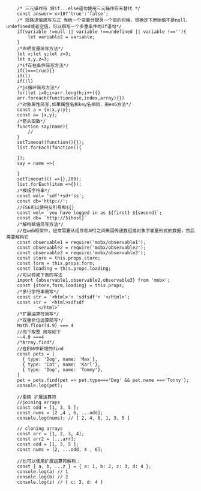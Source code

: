 		/* 三元操作符 将if...else语句使用三元操作符来替代 */
		const answer= x>10?'true':'false';
		/* 短路求值简写方式 当给一个变量分配另一个值的时候，想确定下原始值不是null，undefined或者空值，可以撰写一个多重条件的If语句*/
		if(variable !=null || variable !==undefined || variable !==''){
			let variable2 = variable;
		}
		/*声明变量简写方法*/
		let x;let y;let z=3;
		let x,y,z=3;
		/*if存在条件简写方法*/
		if(l===true){}
		if(l)
		if(!l)
		/*js循环简写方法*/
		for(let i=0;i<arr.length;i++){}
		arr.foreach(function(ele,index,array){})
		/*对象属性简写,如果属性名和key名相同，用es6方法*/
		const a = {x:x,y:y};
		const a= {x,y};
		/*箭头函数*/
		function say(name){
			//
		}
		setTimeout(function(){});
		list.forEach(function(){

		});
		say = name =>{

		}
		setTimeout(() =>{},200);
		list.forEach(item =>{});
		/*模板字符串*/
		const wel= 'sdf'+sd+'ss';
		const db='http://';
		//ES6可以使用反引号和${}
		const wel= `you have logged in as ${first} ${second}`;
		const db= `http://${host}`
		/*解构赋值简写方法*/
		//在web框架中，经常需要从组件和API之间来回传递数组或对象字面量形式的数据，然后需要解构它
		const observable1 = require('mobx/observable1');
		const observable2 = require('mobx/observable2');
		const observable3 = require('mobx/observable3');
		const store = this.props.store;
		const form = this.props.form;
		const loading = this.props.loading;
		//可以转成下面的写法
		import {observable1,observable2,observable3} from 'mobx';
		const {store,form,loading} = this.props;
		/*多行字符串简写*/
		const str = '<html>'+ 'sdfsdf'+ '</html>';
		const str = `<html>sdfsdf
				</html>`
		/*扩展运算符简写*/
		/*双重非位运算简写*/
		Math.floor(4.9) === 4
		//向下取整 简写如下 
		~~4.9 ===4
		/*Array.find*/
		//在ES6中新增的find
		const pets = [
		  { type: 'Dog', name: 'Max'},
		  { type: 'Cat', name: 'Karl'},
		  { type: 'Dog', name: 'Tommy'},
		]
		pet = pets.find(pet => pet.type==='Dog' && pet.name ==='Tonny');
		console.log(pet);

		//重磅 扩展运算符
		//joining arrays
		const odd = [1, 3, 5 ];
		const nums = [2 ,4 , 6, ...odd];
		console.log(nums); // [ 2, 4, 6, 1, 3, 5 ]

		// cloning arrays
		const arr = [1, 2, 3, 4];
		const arr2 = [...arr];
		const odd = [1, 3, 5 ];
		const nums = [2, ...odd, 4 , 6];

		//也可以使用扩展运算符解构：
		const { a, b, ...z } = { a: 1, b: 2, c: 3, d: 4 };
		console.log(a) // 1
		console.log(b) // 2
		console.log(z) // { c: 3, d: 4 }